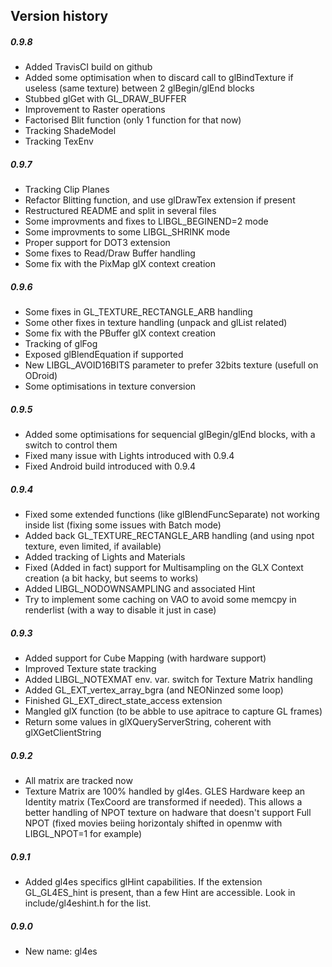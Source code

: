 Version history
----
##### 0.9.8
 * Added TravisCI build on github
 * Added some optimisation when to discard call to glBindTexture if useless (same texture) between 2 glBegin/glEnd blocks
 * Stubbed glGet with GL_DRAW_BUFFER
 * Improvement to Raster operations
 * Factorised Blit function (only 1 function for that now)
 * Tracking ShadeModel
 * Tracking TexEnv
 
##### 0.9.7
 * Tracking Clip Planes
 * Refactor Blitting function, and use glDrawTex extension if present
 * Restructured README and split in several files
 * Some improvments and fixes to LIBGL_BEGINEND=2 mode
 * Some improvments to some LIBGL_SHRINK mode
 * Proper support for DOT3 extension
 * Some fixes to Read/Draw Buffer handling
 * Some fix with the PixMap glX context creation
 
##### 0.9.6
 * Some fixes in GL_TEXTURE_RECTANGLE_ARB handling
 * Some other fixes in texture handling (unpack and glList related)
 * Some fix with the PBuffer glX context creation
 * Tracking of glFog
 * Exposed glBlendEquation if supported
 * New LIBGL_AVOID16BITS parameter to prefer 32bits texture (usefull on ODroid)
 * Some optimisations in texture conversion

##### 0.9.5
 * Added some optimisations for sequencial glBegin/glEnd blocks, with a switch to control them
 * Fixed many issue with Lights introduced with 0.9.4
 * Fixed Android build introduced with 0.9.4

##### 0.9.4
 * Fixed some extended functions (like glBlendFuncSeparate) not working inside list (fixing some issues with Batch mode)
 * Added back GL_TEXTURE_RECTANGLE_ARB handling (and using npot texture, even limited, if available)
 * Added tracking of Lights and Materials
 * Fixed (Added in fact) support for Multisampling on the GLX Context creation (a bit hacky, but seems to works)
 * Added LIBGL_NODOWNSAMPLING and associated Hint
 * Try to implement some caching on VAO to avoid some memcpy in renderlist (with a way to disable it just in case)

##### 0.9.3
 * Added support for Cube Mapping (with hardware support)
 * Improved Texture state tracking
 * Added LIBGL_NOTEXMAT env. var. switch for Texture Matrix handling
 * Added GL_EXT_vertex_array_bgra (and NEONinzed some loop)
 * Finished GL_EXT_direct_state_access extension
 * Mangled glX function (to be abble to use apitrace to capture GL frames)
 * Return some values in glXQueryServerString, coherent with glXGetClientString

##### 0.9.2
 * All matrix are tracked now
 * Texture Matrix are 100% handled by gl4es. GLES Hardware keep an Identity matrix (TexCoord are transformed if needed). This allows a better handling of NPOT texture on hadware that doesn't support Full NPOT (fixed movies beiing horizontaly shifted in openmw with LIBGL_NPOT=1 for example)

##### 0.9.1
 * Added gl4es specifics glHint capabilities. If the extension GL_GL4ES_hint is present, than a few Hint are accessible. Look in include/gl4eshint.h for the list.

##### 0.9.0
 * New name: gl4es
